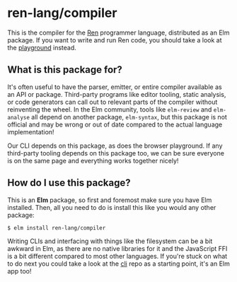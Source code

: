 # ren-lang/compiler

This is the compiler for the [Ren]() programmer language, distributed as an Elm
package. If you want to write and run Ren code, you should take a look at the
[playground](https://github.com/ren-lang/playground) instead.

## What is this package for?

It's often useful to have the parser, emitter, or entire compiler available as
an API or package. Third-party programs like editor tooling, static analysis, or
code generators can call out to relevant parts of the compiler without reinventing
the wheel. In the Elm community, tools like `elm-review` and `elm-analyse` all
depend on another package, `elm-syntax`, but this package is not official and may
be wrong or out of date compared to the actual language implementation!

Our CLI depends on this package, as does the browser playground. If any third-party
tooling depends on this package too, we can be sure everyone is on the same page
and everything works together nicely!

## How do I use this package?

This is an **Elm** package, so first and foremost make sure you have Elm installed.
Then, all you need to do is install this like you would any other package:

```
$ elm install ren-lang/compiler
```

Writing CLIs and interfacing with things like the filesystem can be a bit awkward
in Elm, as there are no native libraries for it and the JavaScript FFI is a bit
different compared to most other languages. If you're stuck on what to do next
you could take a look at the [cli](https://github.com/ren-lang/cli) repo as a
starting point, it's an Elm app too!
